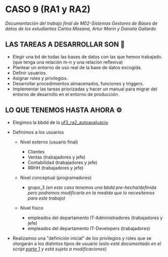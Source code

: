 # CASO 9 (RA1 y RA2)

_Documentación del trabajo final de M02-Sistemas Gestores de Bases de datos de los estudiantes Carlos Masana, Artur Marin y Daniela Gallardo_

## LAS TAREAS A DESARROLLAR SON 📌
* Elegir una bd de todas las bases de datos con las que hemos trabajado. (que tenga una relación m-n y una relación reflexiva)
* Plantear un entorno de uso real de la base de datos escogida. 
* Definir usuarios.
* Asignar roles y privilegios.
* Desarrollar procedimientos almacenados, funciones y triggers.
* Implementar las tareas priorizadas y hacer un manual para migrar del entorno de desarrollo en el entorno de producción.

## LO QUE TENEMOS HASTA AHORA ⚙️
* Elegimos la bbdd de la [uf3_ra2_autoavaluacio](https://github.com/guzanaz/G3-pl-sql/blob/master/G3_tablas_inserts.sql)

* Definimos a los usuarios
  * Nivel externo (usuario final)
    * Clientes
    * Ventas (trabajadores y jefe)
    * Contabilidad (trabajadores y jefe)
    * RRHH (trabajadores y jefe)
  
  * Nivel conceptual (programadores)
    * grupo_3 _(en este caso tenemos una bbdd pre-hecha/definida pero podremos modificarla en la medida que lo necesitemos para este trabajo)_
  
  * Nivel físico
    * empleados del departamento IT-Administradores (trabajadores y jefe)
    * empleados del departamento IT-Developers (trabajadores)
    
* Realizamos una "definición inicial" de los privilegios y roles que se otorgarán a los distintos tipos de usuario (_esto está documentado en el script [parte 1](https://github.com/guzanaz/G3-pl-sql/blob/master/Parte_1.sql) y está sujeto a modificaciones_)


